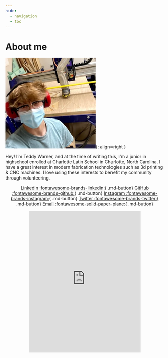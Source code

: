 ```yaml
---
hide:
  - navigation
  - toc
---
```


# About me

![](../images/About/avatar-photo.jpg){: align=right }

Hey! I’m Teddy Warner, and at the time of writing this, I'm a junior in highschool enrolled at Charlotte Latin School in Charlotte, North Carolina. I have a great interest in modern fabrication technologies such as 3d printing & CNC machines. I love using these interests to benefit my community through volunteering. 

<center>

[LinkedIn :fontawesome-brands-linkedin:](https://www.linkedin.com/in/teddy-warner-880974200/){ .md-button}
[GitHub :fontawesome-brands-github:](https://github.com/Twarner491){ .md-button}
[Instagram :fontawesome-brands-instagram:](https://www.instagram.com/teddywarner){ .md-button}
[Twitter :fontawesome-brands-twitter:](https://twitter.com/WarnerTeddy){ .md-button}
[Email :fontawesome-solid-paper-plane:](mailto:<Twarner491@gmail.com>){ .md-button}

<iframe width="70%" height="450" style="border:0" loading="lazy" allowfullscreen src="https://www.google.com/maps/embed/v1/place?q=place_id:ChIJgRo4_MQfVIgRZNFDv-ZQRog&key=AIzaSyAvEiiuu4x7x8z9fQz31hkuRNY1yCJzRq0"></iframe> 

</center>






